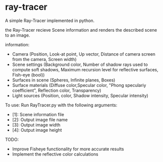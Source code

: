 # ray-tracer

A simple Ray-Tracer implemented in python.

the Ray-Tracer recieve Scene information and renders the described scene to an image.

information:
* Camera (Position, Look-at point, Up vector, Distance of camera screen from the camera, Screen width)
* Scene settings (Background color, Number of shadow rays used to compute soft shadows, Maximum recursion level for reflective surfaces, Fish-eye (bool))
* Surfaces in scene (Spheres, Infinite planes, Boxes)
* Surface materials (Diffuse color,Specular color, "Phong speculariy coefficient", Reflection color, Transparency)
* Light sources (Position, color, Shadow intensity, Specular intensity)

To use: 
Run RayTracer.py with the following arguments:
* [1]: Scene information file
* [2]: Output image file name
* [3]: Output image width
* [4]: Output image height

TODO:
* Improve Fisheye functionality for more accurate results
* Implement the reflective color calculations
